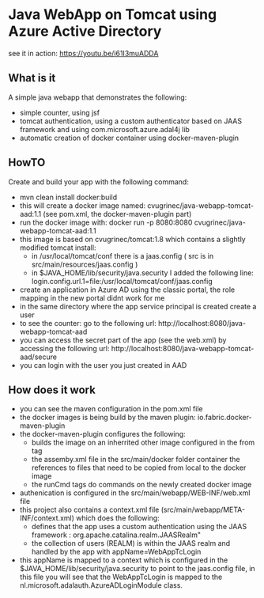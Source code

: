 # Java WebApp on Tomcat using Azure Active Directory

see it in action: https://youtu.be/i61I3muADDA

## What is it

A simple java webapp that demonstrates the following:
* simple counter, using jsf 
* tomcat authentication, using a custom authenticator based on JAAS framework and using com.microsoft.azure.adal4j lib
* automatic creation of docker container using docker-maven-plugin

## HowTO

Create and build your app with the following command:
* mvn clean install docker:build
* this will create a docker image named: cvugrinec/java-webapp-tomcat-aad:1.1 (see pom.xml, the docker-maven-plugin part)
* run the docker image with:  docker run -p 8080:8080 cvugrinec/java-webapp-tomcat-aad:1.1
* this image is based on cvugrinec/tomcat:1.8 which contains a slightly modified tomcat install:
  * in /usr/local/tomcat/conf there is a jaas.config ( src is in src/main/resources/jaas.config )
  * in $JAVA_HOME/lib/security/java.security I added the following line: login.config.url.1=file:/usr/local/tomcat/conf/jaas.config
* create an application in Azure AD using the classic portal, the role mapping in the new portal didnt work for me
* in the same directory where the app service principal is created create a user
* to see the counter: go to the following url: http://localhost:8080/java-webapp-tomcat-aad
* you can access the secret part of the app (see the web.xml) by accessing the following url: http://localhost:8080/java-webapp-tomcat-aad/secure
* you can login with the user you just created in AAD

## How does it work

* you can see the maven configuration in the pom.xml file
* the docker images is being build by the maven plugin: io.fabric.docker-maven-plugin
* the docker-maven-plugin configures the following:
  * builds the image on an inherrited other image configured in the from tag
  * the assemby.xml file in the src/main/docker folder container the references to files that need to be copied from local to the docker image
  * the runCmd tags do commands on the newly created docker image 
* authenication is configured in the src/main/webapp/WEB-INF/web.xml file
* this project also contains a context.xml file (src/main/webapp/META-INF/context.xml) which does the following:
  * defines that the app uses a custom authentication using the JAAS framework : org.apache.catalina.realm.JAASRealm"
  * the collection of users (REALM) is within the JAAS realm and handled by the app with appName=WebAppTcLogin
* this appName is mapped to a context which is configured in the $JAVA_HOME/lib/security/java.security to point to the jaas.config file, in this file you will see that the WebAppTcLogin is mapped to the nl.microsoft.adalauth.AzureADLoginModule class.
